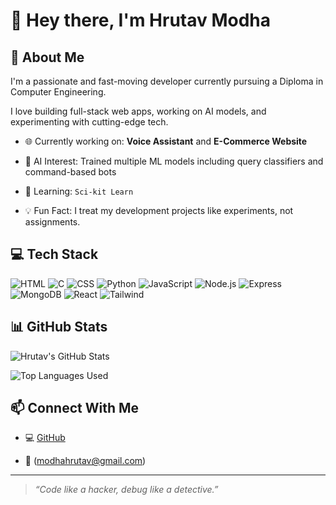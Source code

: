 # 👋 Hey there, I'm Hrutav Modha

## 🚀 About Me

I'm a passionate and fast-moving developer currently pursuing a Diploma in Computer Engineering. 

I love building full-stack web apps, working on AI models, and experimenting with cutting-edge tech.

- 🌐 Currently working on: **Voice Assistant** and **E-Commerce Website**
  
- 🤖 AI Interest: Trained multiple ML models including query classifiers and command-based bots
  
- 🌱 Learning: `Sci-kit Learn`
  
- 💡 Fun Fact: I treat my development projects like experiments, not assignments.
  
## 💻 Tech Stack

![HTML](https://img.shields.io/badge/-HTML-E34F26?style=for-the-badge&logo=html5&logoColor=white)
![C](https://img.shields.io/badge/-C-black?style=for-the-badge&logo=c&logoColor=white)
![CSS](https://img.shields.io/badge/-CSS-1572B6?style=for-the-badge&logo=css3&logoColor=white)
![Python](https://img.shields.io/badge/-Python-darkblue?style=for-the-badge&logo=python&logoColor=yellow)
![JavaScript](https://img.shields.io/badge/-JavaScript-black?style=for-the-badge&logo=javascript)
![Node.js](https://img.shields.io/badge/-Node.js-darkgreen?style=for-the-badge&logo=nodedotjs)
![Express](https://img.shields.io/badge/-Express.js-gray?style=for-the-badge&logo=express)
![MongoDB](https://img.shields.io/badge/-MongoDB-lightgreen?style=for-the-badge&logo=mongodb)
![React](https://img.shields.io/badge/-React-black?style=for-the-badge&logo=react)
![Tailwind](https://img.shields.io/badge/-TailwindCSS-purple?style=for-the-badge&logo=tailwind-css)

## 📊 GitHub Stats

![Hrutav's GitHub Stats](https://github-readme-stats.vercel.app/api?username=hrutavmodha&show_icons=true&theme=radical)

![Top Languages Used](https://github-readme-stats.vercel.app/api/top-langs/?username=hrutavmodha&layout=compact&theme=radical)

## 📫 Connect With Me

- 💻 [GitHub](https://github.com/hrutavmodha)
  
- 📧 (modhahrutav@gmail.com)
  
---

> *“Code like a hacker, debug like a detective.”*

